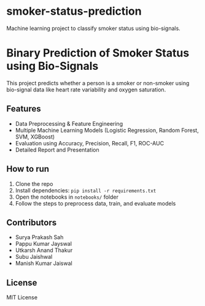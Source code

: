 # smoker-status-prediction
Machine learning project to classify smoker status using bio-signals.
# Binary Prediction of Smoker Status using Bio-Signals

This project predicts whether a person is a smoker or non-smoker using bio-signal data like heart rate variability and oxygen saturation.

## Features
- Data Preprocessing & Feature Engineering
- Multiple Machine Learning Models (Logistic Regression, Random Forest, SVM, XGBoost)
- Evaluation using Accuracy, Precision, Recall, F1, ROC-AUC
- Detailed Report and Presentation

## How to run
1. Clone the repo
2. Install dependencies: `pip install -r requirements.txt`
3. Open the notebooks in `notebooks/` folder
4. Follow the steps to preprocess data, train, and evaluate models

## Contributors
- Surya Prakash Sah
- Pappu Kumar Jayswal
- Utkarsh Anand Thakur
- Subu Jaishwal
- Manish Kumar Jaiswal

## License
MIT License
